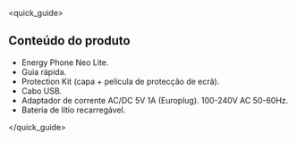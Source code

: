<quick_guide>

## Conteúdo do produto

*	Energy Phone Neo Lite.
*	Guia rápida.
*	Protection Kit (capa + película de protecção de ecrã).
*	Cabo USB.
*	Adaptador de corrente AC/DC 5V 1A (Europlug). 100-240V AC 50-60Hz.
*	Bateria de lítio recarregável.

</quick_guide>
